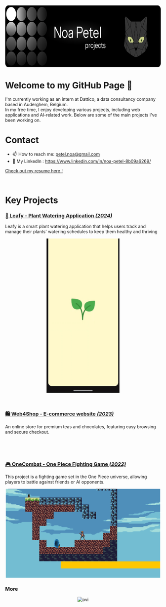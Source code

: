 <p align="center">
  <img src="banner.png" alt="Noa PETEL" height="200" style="margin-right: 20px"/>

  <!-- <img src="https://github.com/NoaPetel/NoaPetel/blob/main/Jah.png" alt="Noa PETEL" height="200" style="margin-right: 20px"/> -->
  <!-- <img src="https://github-readme-stats.vercel.app/api?username=NoaPETEL&show_icons=true&theme=graywhite" alt="Github Stats" /> -->
</p>

# Welcome to my GitHub Page 👋

I'm currently working as an intern at Dattico, a data consultancy company based in Auderghem, Belgium.
<br>
In my free time, I enjoy developing various projects, including web applications and AI-related work.
Below are some of the main projects I've been working on. 

# Contact 
- 📫 How to reach me: petel.noa@gmail.com
- 🔗 My LinkedIn : https://www.linkedin.com/in/noa-petel-8b09a6269/

[Check out my resume here !](https://github.com/NoaPetel/NoaPetel/blob/main/resume_PETEL.pdf)

<br>

# Key Projects

### [🌱 Leafy - Plant Watering Application *(2024)*](https://github.com/NoaPetel/Leafy)

Leafy is a smart plant watering application that helps users track and manage their plants' watering schedules to keep them healthy and thriving

<p align="center">
	<a href="https://github.com/NoaPetel/Leafy"><img src="https://github.com/NoaPetel/Leafy/blob/main/gif_leafy.gif"  height="500"></a>
</p>

<br>

### [🛍️ Web4Shop - E-commerce website *(2023)*](https://github.com/NoaPetel/web4shop)

An online store for premium teas and chocolates, featuring easy browsing and secure checkout.

<p align="center">
	<a href="https://github.com/NoaPetel/web4shop"><img src="" width="500" ></a>
</p>

<br>

### [🎮 OneCombat - One Piece Fighting Game *(2022)*](https://github.com/NoaPetel/OneCombat)

This project is a fighting game set in the One Piece universe, allowing players to battle against friends or AI opponents.

<p align="center">
	<a href="https://github.com/NoaPetel/OneCombat"><img src="https://github.com/NoaPetel/OneCombat/blob/main/onecombat.gif" width="500"></a>
</p>

### More
<p align="center">
	<img src="https://github-readme-stats.vercel.app/api/top-langs?username=NoaPetel&show_icons=true&locale=en&layout=compact&theme=chartreuse-dark" alt="ovi" />
<p/>
